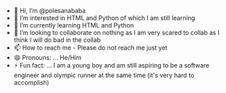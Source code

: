 - 👋 Hi, I’m @polesanababa
- 👀 I’m interested in HTML and Python of which I am still learning
- 🌱 I’m currently learning HTML and Python
- 💞️ I’m looking to collaborate on nothing as I am very scared to collab as I think I will do bad in the collab
- 📫 How to reach me - Please do not reach me just yet
- 😄 Pronouns: ... He/Him
- ⚡ Fun fact: ... I am a young boy and am still aspiring to be a software engineer and olympic runner at the same time (it's very hard to accomplish)

<!---
polesanababa/polesanababa is a ✨ special ✨ repository because its `README.md` (this file) appears on your GitHub profile.
You can click the Preview link to take a look at your changes.
--->
